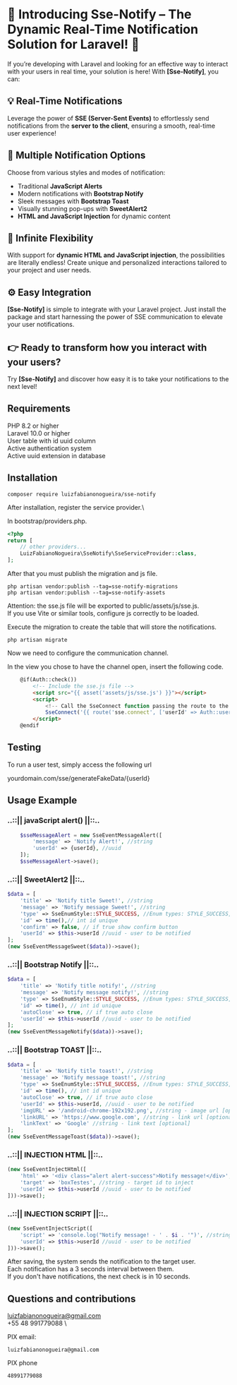 # 🚀 Introducing Sse-Notify – The Dynamic Real-Time Notification Solution for Laravel! 🎉

If you’re developing with Laravel and looking for an effective way to interact with your users in real time, your solution is here! With **[Sse-Notify]**, you can:

## 💡 Real-Time Notifications
Leverage the power of **SSE (Server-Sent Events)** to effortlessly send notifications from the **server to the client**, ensuring a smooth, real-time user experience!

## 🔔 Multiple Notification Options
Choose from various styles and modes of notification:
- Traditional **JavaScript Alerts**
- Modern notifications with **Bootstrap Notify**
- Sleek messages with **Bootstrap Toast**
- Visually stunning pop-ups with **SweetAlert2**
- **HTML and JavaScript Injection** for dynamic content

## 🎯 Infinite Flexibility
With support for **dynamic HTML and JavaScript injection**, the possibilities are literally endless! Create unique and personalized interactions tailored to your project and user needs.

## ⚙️ Easy Integration
**[Sse-Notify]** is simple to integrate with your Laravel project. Just install the package and start harnessing the power of SSE communication to elevate your user notifications.

## 👉 Ready to transform how you interact with your users?
Try **[Sse-Notify]** and discover how easy it is to take your notifications to the next level!

## Requirements
PHP 8.2 or higher \
Laravel 10.0 or higher \
User table with id uuid column \
Active authentication system \
Active uuid extension in database

## Installation

```shell
composer require luizfabianonogueira/sse-notify
```

After installation, register the service provider.\

In bootstrap/providers.php.
```php
<?php
return [
    // other providers...
    LuizFabianoNogueira\SseNotify\SseServiceProvider::class, 
];
```
After that you must publish the migration and js file.

```shell    
php artisan vendor:publish --tag=sse-notify-migrations
php artisan vendor:publish --tag=sse-notify-assets
```
Attention: the sse.js file will be exported to public/assets/js/sse.js. \
If you use Vite or similar tools, configure js correctly to be loaded.

Execute the migration to create the table that will store the notifications.

```shell    
php artisan migrate
```

Now we need to configure the communication channel. 

In the view you chose to have the channel open, insert the following code.

```html
    @if(Auth::check())
        <!-- Include the sse.js file -->
        <script src="{{ asset('assets/js/sse.js') }}"></script>
        <script>
            <!-- Call the SseConnect function passing the route to the connection -->
            SseConnect('{{ route('sse.connect', ['userId' => Auth::user()->id]) }}');
        </script>
    @endif
```

## Testing
To run a user test, simply access the following url

yourdomain.com/sse/generateFakeData/{userId}

## Usage Example

### ..::|| javaScript alert() ||::..

```php
    $sseMessageAlert = new SseEventMessageAlert([
        'message' => 'Notify Alert!', //string
        'userId' => {userId}, //uuid
    ]);
    $sseMessageAlert->save();
```

### ..::|| SweetAlert2 ||::..
```php
$data = [
    'title' => 'Notify title Sweet!', //string
    'message' => 'Notify message Sweet!', //string
    'type' => SseEnumStyle::STYLE_SUCCESS, //Enum types: STYLE_SUCCESS, STYLE_ERROR, STYLE_WARNING, STYLE_INFO
    'id' => time(),// int id unique
    'confirm' => false, // if true show confirm button
    'userId' => $this->userId //uuid - user to be notified
];
(new SseEventMessageSweet($data))->save();
```

### ..::|| Bootstrap Notify ||::..
```php
$data = [
    'title' => 'Notify title notify!', //string
    'message' => 'Notify message notify!', //string
    'type' => SseEnumStyle::STYLE_SUCCESS, //Enum types: STYLE_SUCCESS, STYLE_ERROR, STYLE_WARNING, STYLE_INFO
    'id' => time(), // int id unique
    'autoClose' => true, // if true auto close
    'userId' => $this->userId //uuid - user to be notified
];
(new SseEventMessageNotify($data))->save();
```

### ..::|| Bootstrap TOAST ||::..
```php
$data = [
    'title' => 'Notify title toast!', //string
    'message' => 'Notify message toast!', //string   
    'type' => SseEnumStyle::STYLE_SUCCESS, //Enum types: STYLE_SUCCESS, STYLE_ERROR, STYLE_WARNING, STYLE_INFO
    'id' => time(), // int id unique
    'autoClose' => true, // if true auto close
    'userId' => $this->userId, //uuid - user to be notified
    'imgURL' => '/android-chrome-192x192.png', //string - image url [optional]
    'linkURL' => 'https://www.google.com', //string - link url [optional]
    'linkText' => 'Google' //string - link text [optional]
];
(new SseEventMessageToast($data))->save();
```

### ..::|| INJECTION HTML ||::..
```php
(new SseEventInjectHtml([
    'html' => '<div class="alert alert-success">Notify message!</div>', //string - html to be injected 
    'target' => 'boxTestes', //string - target id to inject
    'userId' => $this->userId //uuid - user to be notified
]))->save();
```

### ..::|| INJECTION SCRIPT ||::..
```php
(new SseEventInjectScript([
    'script' => 'console.log("Notify message! - ' . $i . '")', //string - script to be injected
    'userId' => $this->userId //uuid - user to be notified
]))->save();
```

After saving, the system sends the notification to the target user. \
Each notification has a 3 seconds interval between them. \
If you don't have notifications, the next check is in 10 seconds.

## Questions and contributions

[luizfabianonogueira@gmail.com](mailto:luizfabianonogueira@gmail.com) \
+55 48 991779088 \

PIX email: 
```
luizfabianonogueira@gmail.com
```
PIX phone
```
48991779088
```

